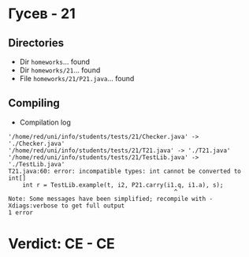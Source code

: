 # Гусев - 21
## Directories
- Dir `homeworks`... found
- Dir `homeworks/21`... found
- File `homeworks/21/P21.java`... found
## Compiling
- Compilation log
```
'/home/red/uni/info/students/tests/21/Checker.java' -> './Checker.java'
'/home/red/uni/info/students/tests/21/T21.java' -> './T21.java'
'/home/red/uni/info/students/tests/21/TestLib.java' -> './TestLib.java'
T21.java:60: error: incompatible types: int cannot be converted to int[]
    int r = TestLib.example(t, i2, P21.carry(i1.q, i1.a), s);
                                               ^
Note: Some messages have been simplified; recompile with -Xdiags:verbose to get full output
1 error

```
# Verdict: **CE** - CE
